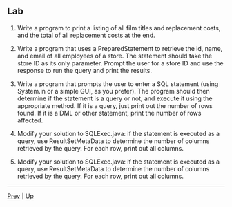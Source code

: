 ## Lab

1. Write a program to print a listing of all film titles and replacement costs, and the total of all replacement costs at the end.

2. Write a program that uses a PreparedStatement to retrieve the id, name, and email of all employees of a store. The statement should take the store ID as its only parameter. Prompt the user for a store ID and use the response to run the query and print the results.

3. Write a program that prompts the user to enter a SQL statement (using System.in or a simple GUI, as you prefer). The program should then determine if the statement is a query or not, and execute it using the appropriate method. If it is a query, just print out the number of rows found. If it is a DML or other statement, print the number of rows affected.

4. Modify your solution to SQLExec.java: if the statement is executed as a query, use ResultSetMetaData to determine the number of columns retrieved by the query. For each row, print out all columns.

5. Modify your solution to SQLExec.java: if the statement is executed as a query, use ResultSetMetaData to determine the number of columns retrieved by the query. For each row, print out all columns.


<hr>

[Prev](SQLException.md) | [Up](../README.md)
